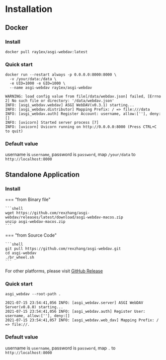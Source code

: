 # Installation

## Docker

### Install

```shell
docker pull ray1ex/asgi-webdav:latest
```

### Quick start

```shell
docker run --restart always -p 0.0.0.0:8000:8000 \
  -v /your/data:/data \
  -e UID=1000 -e GID=1000 \
  --name asgi-webdav ray1ex/asgi-webdav
```

```text
WARNING: load config value from file[/data/webdav.json] failed, [Errno 2] No such file or directory: '/data/webdav.json'
INFO: [asgi_webdav.webdav] ASGI WebDAV(v0.3.1) starting...
INFO: [asgi_webdav.distributor] Mapping Prefix: / => file:///data
INFO: [asgi_webdav.auth] Register Account: username, allow:[''], deny:[]
INFO: [uvicorn] Started server process [7]
INFO: [uvicorn] Uvicorn running on http://0.0.0.0:8000 (Press CTRL+C to quit)
```

### Default value

username is `username`, password is `password`, map `/your/data` to `http://localhost:8000`


## Standalone Application

### Install 
=== "from Binary file"

    ```shell
    wget https://github.com/rexzhang/asgi-webdav/releases/latest/download/asgi-webdav-macos.zip
    unzip asgi-webdav-macos.zip
    ```     

=== "from Source Code"

    ```shell
    git pull https://github.com/rexzhang/asgi-webdav.git
    cd asgi-webdav
    ./br_wheel.sh
    ```

For other platforms, please visit [GitHub Release](https://github.com/rexzhang/asgi-webdav/releases)

### Quick start

```shell
asgi_webdav --root-path .
```

```text
2021-07-15 23:54:41,056 INFO: [asgi_webdav.server] ASGI WebDAV Server(v0.8.0) starting...
2021-07-15 23:54:41,056 INFO: [asgi_webdav.auth] Register User: username, allow:[''], deny:[]
2021-07-15 23:54:41,057 INFO: [asgi_webdav.web_dav] Mapping Prefix: / => file://.
```

### Default value

username is `username`, password is `password`, map `.` to `http://localhost:8000`
